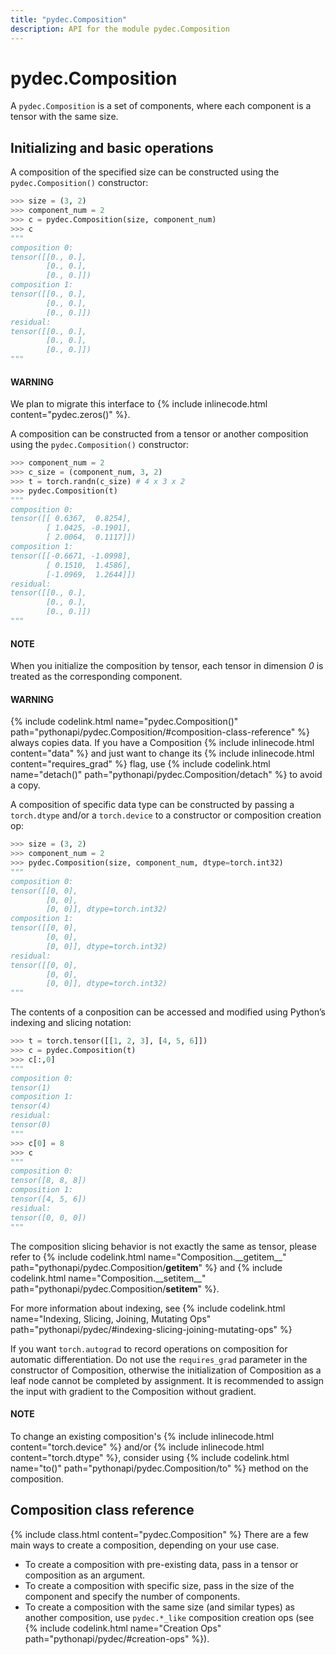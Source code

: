 ```yaml
---
title: "pydec.Composition"
description: API for the module pydec.Composition
---
```


# pydec.Composition

A `pydec.Composition` is a set of components, where each component is a tensor with the same size.

## Initializing and basic operations
A  composition of the specified size can be constructed using the `pydec.Composition()` constructor:
```python
>>> size = (3, 2)
>>> component_num = 2
>>> c = pydec.Composition(size, component_num)
>>> c
"""
composition 0:
tensor([[0., 0.],
        [0., 0.],
        [0., 0.]])
composition 1:
tensor([[0., 0.],
        [0., 0.],
        [0., 0.]])
residual:
tensor([[0., 0.],
        [0., 0.],
        [0., 0.]])
"""
```

<div class="alert alert-warning" role="alert">
<h4 class="alert-heading">WARNING</h4>
We plan to migrate this interface to {% include inlinecode.html content="pydec.zeros()" %}.
</div>


A  composition can be constructed from a tensor or another composition using the `pydec.Composition()` constructor:
```python
>>> component_num = 2
>>> c_size = (component_num, 3, 2)
>>> t = torch.randn(c_size) # 4 x 3 x 2
>>> pydec.Composition(t)
"""
composition 0:
tensor([[ 0.6367,  0.8254],
        [ 1.0425, -0.1901],
        [ 2.0064,  0.1117]])
composition 1:
tensor([[-0.6671, -1.0998],
        [ 0.1510,  1.4586],
        [-1.0969,  1.2644]])
residual:
tensor([[0., 0.],
        [0., 0.],
        [0., 0.]])
"""
```

<div class="alert alert-info" role="info">
<h4 class="alert-heading">NOTE</h4>
When you initialize the composition by tensor, each tensor in dimension <em>0</em> is treated as the corresponding component.
</div>

<div class="alert alert-warning" role="alert">
<h4 class="alert-heading">WARNING</h4>
{% include codelink.html name="pydec.Composition()" path="pythonapi/pydec.Composition/#composition-class-reference" %} always copies data. If you have a Composition {% include inlinecode.html content="data" %} and just want to change its {% include inlinecode.html content="requires_grad" %} flag, use {% include codelink.html name="detach()" path="pythonapi/pydec.Composition/detach" %} to avoid a copy.
</div>

A composition of specific data type can be constructed by passing a `torch.dtype` and/or a `torch.device` to a constructor or composition creation op:
```python
>>> size = (3, 2)
>>> component_num = 2
>>> pydec.Composition(size, component_num, dtype=torch.int32)
"""
composition 0:
tensor([[0, 0],
        [0, 0],
        [0, 0]], dtype=torch.int32)
composition 1:
tensor([[0, 0],
        [0, 0],
        [0, 0]], dtype=torch.int32)
residual:
tensor([[0, 0],
        [0, 0],
        [0, 0]], dtype=torch.int32)
"""
```

The contents of a conposition can be accessed and modified using Python’s indexing and slicing notation:
```python
>>> t = torch.tensor([[1, 2, 3], [4, 5, 6]])
>>> c = pydec.Composition(t)
>>> c[:,0]
"""
composition 0:
tensor(1)
composition 1:
tensor(4)
residual:
tensor(0)
"""
>>> c[0] = 8
>>> c
"""
composition 0:
tensor([8, 8, 8])
composition 1:
tensor([4, 5, 6])
residual:
tensor([0, 0, 0])
"""
```

The composition slicing behavior is not exactly the same as tensor, please refer to {% include codelink.html name="Composition.\_\_getitem\_\_" path="pythonapi/pydec.Composition/__getitem__" %} and {% include codelink.html name="Composition.\_\_setitem\_\_" path="pythonapi/pydec.Composition/__setitem__" %}.

For more information about indexing, see {% include codelink.html name="Indexing, Slicing, Joining, Mutating Ops" path="pythonapi/pydec/#indexing-slicing-joining-mutating-ops" %}

If you want `torch.autograd` to record operations on composition for automatic differentiation. Do not use the `requires_grad` parameter in the constructor of Composition, otherwise the initialization of Composition as a leaf node cannot be completed by assignment. It is recommended to assign the input with gradient to the Composition without gradient.


<div class="alert alert-info" role="info">
<h4 class="alert-heading">NOTE</h4>
To change an existing composition's {% include inlinecode.html content="torch.device" %} and/or {% include inlinecode.html content="torch.dtype" %}, consider using {% include codelink.html name="to()" path="pythonapi/pydec.Composition/to" %} method on the composition.
</div>

## Composition class reference
{% include class.html content="pydec.Composition" %}
There are a few main ways to create a composition, depending on your use case.
* To create a composition with pre-existing data, pass in a tensor or composition as an argument.
* To create a composition with specific size, pass in the size of the component and specify the number of components.
* To create a composition with the same size (and similar types) as another composition, use `pydec.*_like` composition creation ops (see {% include codelink.html name="Creation Ops" path="pythonapi/pydec/#creation-ops" %}).


